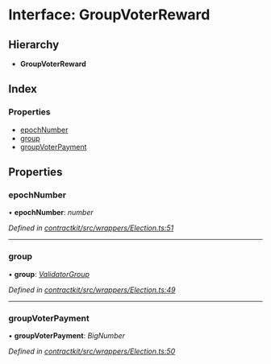 # Interface: GroupVoterReward

## Hierarchy

* **GroupVoterReward**

## Index

### Properties

* [epochNumber](_wrappers_election_.groupvoterreward.md#epochnumber)
* [group](_wrappers_election_.groupvoterreward.md#group)
* [groupVoterPayment](_wrappers_election_.groupvoterreward.md#groupvoterpayment)

## Properties

###  epochNumber

• **epochNumber**: *number*

*Defined in [contractkit/src/wrappers/Election.ts:51](https://github.com/celo-org/celo-monorepo/blob/master/packages/contractkit/src/wrappers/Election.ts#L51)*

___

###  group

• **group**: *[ValidatorGroup](_wrappers_validators_.validatorgroup.md)*

*Defined in [contractkit/src/wrappers/Election.ts:49](https://github.com/celo-org/celo-monorepo/blob/master/packages/contractkit/src/wrappers/Election.ts#L49)*

___

###  groupVoterPayment

• **groupVoterPayment**: *BigNumber*

*Defined in [contractkit/src/wrappers/Election.ts:50](https://github.com/celo-org/celo-monorepo/blob/master/packages/contractkit/src/wrappers/Election.ts#L50)*
